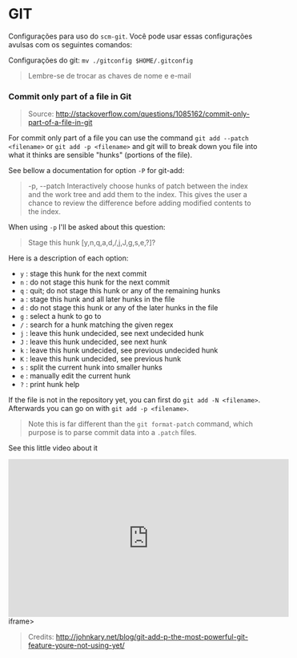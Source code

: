 # GIT

Configurações para uso do `scm-git`. Você pode usar essas configurações avulsas com os seguintes comandos:

Configurações do git: `mv ./gitconfig $HOME/.gitconfig`

> Lembre-se de trocar as chaves de nome e e-mail

### Commit only part of a file in Git
> Source: http://stackoverflow.com/questions/1085162/commit-only-part-of-a-file-in-git

For commit only part of a file you can use the command `git add --patch <filename>` or `git add -p <filename>` 
and git will to break down you file into what it thinks are sensible "hunks" (portions of the file).

See bellow a documentation for option `-P` for git-add:

>
> -p, --patch
>   Interactively choose hunks of patch between the index and the work tree and add them to the index. 
>   This gives the user a chance to review the difference before adding modified contents to the index.
> 

When using `-p` I'll be asked about this question:

> Stage this hunk [y,n,q,a,d,/,j,J,g,s,e,?]?

Here is a description of each option:

- `y` :  stage this hunk for the next commit
- `n` :  do not stage this hunk for the next commit
- `q` :  quit; do not stage this hunk or any of the remaining hunks
- `a` :  stage this hunk and all later hunks in the file
- `d` :  do not stage this hunk or any of the later hunks in the file
- `g` :  select a hunk to go to
- `/` :  search for a hunk matching the given regex
- `j` :  leave this hunk undecided, see next undecided hunk
- `J` :  leave this hunk undecided, see next hunk
- `k` :  leave this hunk undecided, see previous undecided hunk
- `K` :  leave this hunk undecided, see previous hunk
- `s` :  split the current hunk into smaller hunks
- `e` :  manually edit the current hunk
- `?` :  print hunk help

If the file is not in the repository yet, you can first do `git add -N <filename>`. 
Afterwards you can go on with `git add -p <filename>`.

> Note this is far different than the `git format-patch` command, 
> which purpose is to parse commit data into a `.patch` files.

See this little video about it

<iframe width="560" height="315" src="https://www.youtube.com/embed/Wl0NfWYrvlY" frameborder="0" allowfullscreen></iframe>iframe>

> Credits: http://johnkary.net/blog/git-add-p-the-most-powerful-git-feature-youre-not-using-yet/
